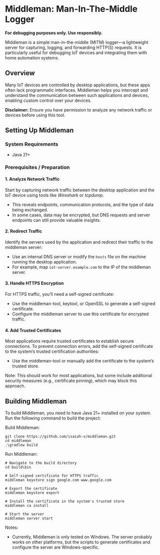 # Middleman: Man-In-The-Middle Logger
**For debugging purposes only. Use responsibly.**

Middleman is a simple man-in-the-middle (MITM) logger—a lightweight server for capturing, logging, and forwarding
HTTP(S) requests. It is particularly useful for debugging IoT devices and integrating them with home automation systems.

## Overview
Many IoT devices are controlled by desktop applications, but these apps often lack programmatic interfaces. Middleman
helps you intercept and understand the communication between such applications and devices, enabling custom control over
your devices.

**Disclaimer:** Ensure you have permission to analyze any network traffic or devices before using this tool.

## Setting Up Middleman

### System Requirements
 - Java 21+

### Prerequisites / Preparation

#### 1. Analyze Network Traffic
   Start by capturing network traffic between the desktop application and the IoT device using tools like *Wireshark* or
   *tcpdump*.

 - This reveals endpoints, communication protocols, and the type of data being exchanged.
 - In some cases, data may be encrypted, but DNS requests and server endpoints can still provide valuable insights.

#### 2. Redirect Traffic
   Identify the servers used by the application and redirect their traffic to the middleman server:

 - Use an internal DNS server or modify the `hosts` file on the machine running the desktop application.
 - For example, map `iot-server.example.com` to the IP of the middleman server.

#### 3. Handle HTTPS Encryption
   For HTTPS traffic, you’ll need a self-signed certificate:

 - Use the middleman-tool, keytool, or OpenSSL to generate a self-signed certificate.
 - Configure the middleman server to use this certificate for encrypted traffic.

#### 4. Add Trusted Certificates
   Most applications require trusted certificates to establish secure connections. To prevent connection errors, add the
   self-signed certificate to the system’s trusted certification authorities:

 - Use the middleman-tool or manually add the certificate to the system’s trusted store.

Note: This should work for most applications, but some include additional security measures (e.g., certificate pinning),
which may block this approach.

## Building Middleman
To build Middleman, you need to have Java 21+ installed on your system. Run the following command to build the project:

Build Middleman:
```shell
git clone https://github.com/isaiah-v/middleman.git
cd middleman
.\gradlew build
```

Run Middleman:
```shell
# Navigate to the build directory
cd build\bin

# Self-signed certificate for HTTPS traffic
middleman keystore sign google.com www.google.com

# Export the certificate
middleman keystore export

# Install the certificate in the system's trusted store
middleman ca install

# Start the server
middleman server start
```

Notes:
- Currently, Middleman is only tested on Windows. The server probably works on other platforms, but the scripts to
  generate certificates and configure the server are Windows-specific.
